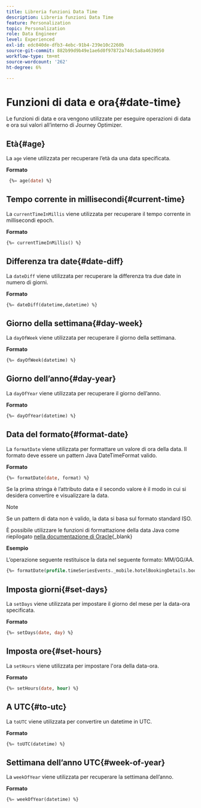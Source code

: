 ```yaml
---
title: Libreria funzioni Data Time
description: Libreria funzioni Data Time
feature: Personalization
topic: Personalization
role: Data Engineer
level: Experienced
exl-id: edc040de-dfb3-4ebc-91b4-239e10c2260b
source-git-commit: 882b99d9b49e1ae6d0f97872a74dc5a8a4639050
workflow-type: tm+mt
source-wordcount: '262'
ht-degree: 6%

---
```


# Funzioni di data e ora{#date-time}

Le funzioni di data e ora vengono utilizzate per eseguire operazioni di data e ora sui valori all’interno di Journey Optimizer.

## Età{#age}

La `age` viene utilizzata per recuperare l’età da una data specificata.

**Formato**

```sql
 {%= age(date) %}
```

<!--
**Example**

The following operation gets the value of the identity map for the key `example@example.com`.

```sql
 {%= age(date) %}
```
-->

## Tempo corrente in millisecondi{#current-time}

La `currentTimeInMillis` viene utilizzata per recuperare il tempo corrente in millisecondi epoch.

**Formato**

```sql
{%= currentTimeInMillis() %}
```

<!--
**Example**

The following operation gets all the keys for the map `identityMap`.

```sql
{%= keys(identityMap) %}
```
-->

## Differenza tra date{#date-diff}

La `dateDiff` viene utilizzata per recuperare la differenza tra due date in numero di giorni.

**Formato**

```sql
{%= dateDiff(datetime,datetime) %}
```

<!--
**Example**

The following operation gets all the values for the map `identityMap`.

```sql
{%= values(identityMap) %}
```
-->


## Giorno della settimana{#day-week}

La `dayOfWeek` viene utilizzata per recuperare il giorno della settimana.

**Formato**

```sql
{%= dayOfWeek(datetime) %}
```

<!--
**Example**

The following operation gets all the values for the map `identityMap`.

```sql
{%= values(identityMap) %}
```
-->

## Giorno dell’anno{#day-year}

La `dayOfYear` viene utilizzata per recuperare il giorno dell’anno.

**Formato**

```sql
{%= dayOfYear(datetime) %}
```

<!--
**Example**

The following operation gets all the values for the map `identityMap`.

```sql
{%= values(identityMap) %}
```
-->

## Data del formato{#format-date}

La `formatDate` viene utilizzata per formattare un valore di ora della data. Il formato deve essere un pattern Java DateTimeFormat valido.

**Formato**

```sql
{%= formatDate(date, format) %}
```

Se la prima stringa è l’attributo data e il secondo valore è il modo in cui si desidera convertire e visualizzare la data.

>[!NOTE]
>
> Se un pattern di data non è valido, la data si basa sul formato standard ISO.
>
> È possibile utilizzare le funzioni di formattazione della data Java come riepilogato [nella documentazione di Oracle](https://docs.oracle.com/javase/8/docs/api/java/time/format/DateTimeFormatter.html){_blank}

**Esempio**

L’operazione seguente restituisce la data nel seguente formato: MM/GG/AA.

```sql
{%= formatDate(profile.timeSeriesEvents._mobile.hotelBookingDetails.bookingDate, "MM/DD/YY") %}
```

## Imposta giorni{#set-days}

La `setDays` viene utilizzata per impostare il giorno del mese per la data-ora specificata.

**Formato**

```sql
{%= setDays(date, day) %}
```

<!--
**Example**

The following operation gets all the values for the map `identityMap`.

```sql
{%= values(identityMap) %}
```
-->

## Imposta ore{#set-hours}

La `setHours` viene utilizzata per impostare l&#39;ora della data-ora.

**Formato**

```sql
{%= setHours(date, hour) %}
```

<!--
**Example**

The following operation gets all the values for the map `identityMap`.

```sql
{%= values(identityMap) %}
```
-->


## A UTC{#to-utc}

La `toUTC` viene utilizzata per convertire un datetime in UTC.


**Formato**

```sql
{%= toUTC(datetime) %}
```

<!--
**Example**

The following operation gets all the values for the map `identityMap`.

```sql
{%= values(identityMap) %}
```
-->


## Settimana dell’anno UTC{#week-of-year}

La `weekOfYear` viene utilizzata per recuperare la settimana dell’anno.

**Formato**

```sql
{%= weekOfYear(datetime) %}
```

<!--
**Example**

The following operation gets all the values for the map `identityMap`.

```sql
{%= values(identityMap) %}
```
-->
